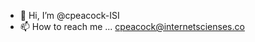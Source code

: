 - 👋 Hi, I’m @cpeacock-ISI
- 📫 How to reach me ...
cpeacock@internetscienses.co
<!---
cpeacock-ISI/cpeacock-ISI is a ✨ special ✨ repository because its `README.md` (this file) appears on your GitHub profile.
You can click the Preview link to take a look at your changes.
--->
